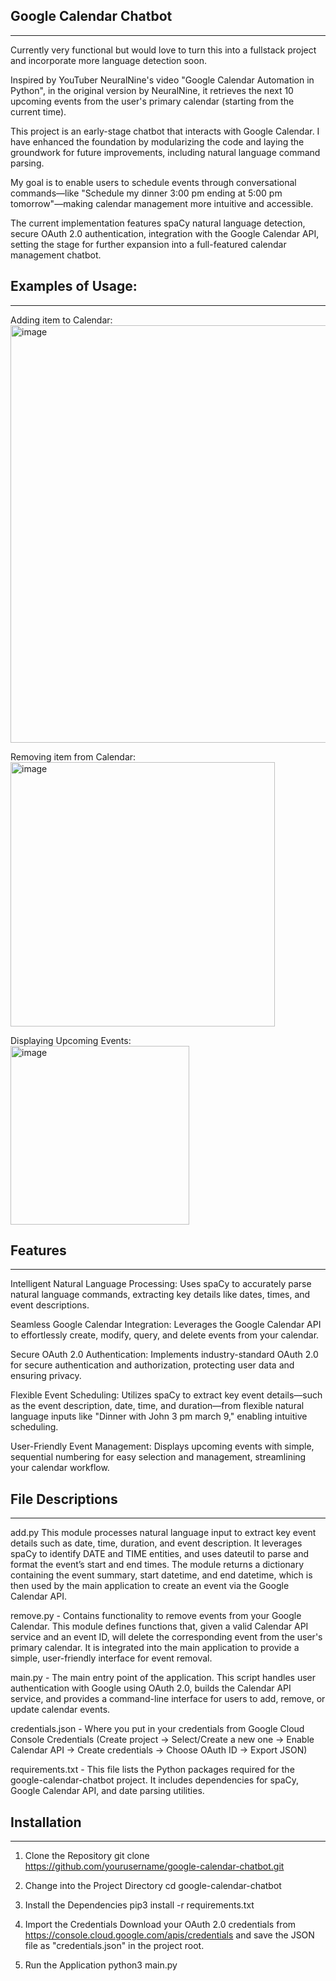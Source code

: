 
## Google Calendar Chatbot
---

Currently very functional but would love to turn this into a fullstack project and incorporate more language detection soon.

Inspired by YouTuber NeuralNine's video "Google Calendar Automation in Python", in the original version by NeuralNine, it retrieves the next 10 upcoming events from the user's primary calendar (starting from the current time). 

This project is an early-stage chatbot that interacts with Google Calendar. I have enhanced the foundation by modularizing the code and laying the groundwork for future improvements, including natural language command parsing. 

My goal is to enable users to schedule events through conversational commands—like "Schedule my dinner 3:00 pm ending at 5:00 pm tomorrow"—making calendar management more intuitive and accessible. 

The current implementation features spaCy natural language detection, secure OAuth 2.0 authentication, integration with the Google Calendar API, setting the stage for further expansion into a full-featured calendar management chatbot.

## Examples of Usage:  
---
Adding item to Calendar:  
<img width="668" alt="image" src="https://github.com/user-attachments/assets/40f64c60-c658-41b3-8964-b00d8a8c29a8" />

Removing item from Calendar:  
<img width="423" alt="image" src="https://github.com/user-attachments/assets/b0703d75-2a0b-40b9-a2de-1bca2b4fcb0b" />

Displaying Upcoming Events:  
<img width="286" alt="image" src="https://github.com/user-attachments/assets/4bd40f20-720e-4637-a3ff-d8af957fac40" />

## Features
---
Intelligent Natural Language Processing:
Uses spaCy to accurately parse natural language commands, extracting key details like dates, times, and event descriptions.

Seamless Google Calendar Integration:
Leverages the Google Calendar API to effortlessly create, modify, query, and delete events from your calendar.

Secure OAuth 2.0 Authentication:
Implements industry-standard OAuth 2.0 for secure authentication and authorization, protecting user data and ensuring privacy.

Flexible Event Scheduling:
Utilizes spaCy to extract key event details—such as the event description, date, time, and duration—from flexible natural language inputs like "Dinner with John 3 pm march 9," enabling intuitive scheduling.

User-Friendly Event Management:
Displays upcoming events with simple, sequential numbering for easy selection and management, streamlining your calendar workflow.

## File Descriptions
---
add.py This module processes natural language input to extract key event details such as date, time, duration, and event description. It leverages spaCy to identify DATE and TIME entities, and uses dateutil to parse and format the event’s start and end times. The module returns a dictionary containing the event summary, start datetime, and end datetime, which is then used by the main application to create an event via the Google Calendar API.

remove.py - Contains functionality to remove events from your Google Calendar. This module defines functions that, given a valid Calendar API service and an event ID, will delete the corresponding event from the user's primary calendar. It is integrated into the main application to provide a simple, user-friendly interface for event removal.

main.py - The main entry point of the application. This script handles user authentication with Google using OAuth 2.0, builds the Calendar API service, and provides a command-line interface for users to add, remove, or update calendar events. 

credentials.json - Where you put in your credentials from Google Cloud Console Credentials (Create project -> Select/Create a new one -> Enable Calendar API -> Create credentials -> Choose OAuth ID -> Export JSON)

requirements.txt - This file lists the Python packages required for the google-calendar-chatbot project. It includes dependencies for spaCy, Google Calendar API, and date parsing utilities. 


## Installation
---
1. Clone the Repository
git clone https://github.com/yourusername/google-calendar-chatbot.git

2. Change into the Project Directory
cd google-calendar-chatbot

3. Install the Dependencies
pip3 install -r requirements.txt

4. Import the Credentials
Download your OAuth 2.0 credentials from https://console.cloud.google.com/apis/credentials and save the JSON file as "credentials.json" in the project root.

5. Run the Application
python3 main.py

 



